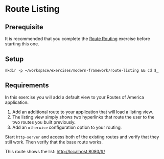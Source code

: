 # Route Listing

## Prerequisite

It is recommended that you complete the [Route Routing](./MF_ROUTE_ROUTING.md) exercise before starting this one.

## Setup

```
mkdir -p ~/workspace/exercises/modern-framework/route-listing && cd $_
```

## Requirements

In this exercise you will add a default view to your Routes of America application.

1. Add an additional route to your application that will load a listing view.
1. The listing view simply shows two hyperlinks that route the user to the two routes you built previously.
1. Add an `otherwise` configuration option to your routing.

Start `http-server` and access both of the existing routes and verify that they still work. Then verify that the base route works.

This route shows the list: [http://localhost:8080/#/](http://localhost:8080/#/)


